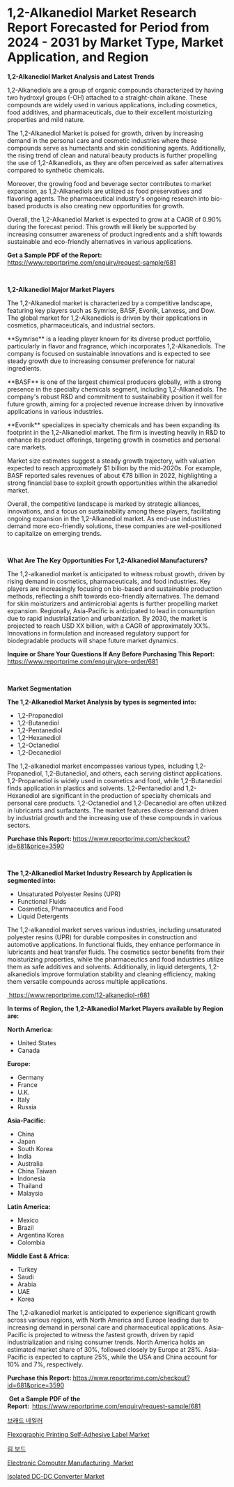 <p><h1>1,2-Alkanediol Market Research Report Forecasted for Period from 2024 -  2031 by Market Type, Market Application, and Region</h1></p><p><strong>1,2-Alkanediol Market Analysis and Latest Trends</strong></p>
<p><p>1,2-Alkanediols are a group of organic compounds characterized by having two hydroxyl groups (-OH) attached to a straight-chain alkane. These compounds are widely used in various applications, including cosmetics, food additives, and pharmaceuticals, due to their excellent moisturizing properties and mild nature. </p><p>The 1,2-Alkanediol Market is poised for growth, driven by increasing demand in the personal care and cosmetic industries where these compounds serve as humectants and skin conditioning agents. Additionally, the rising trend of clean and natural beauty products is further propelling the use of 1,2-Alkanediols, as they are often perceived as safer alternatives compared to synthetic chemicals.</p><p>Moreover, the growing food and beverage sector contributes to market expansion, as 1,2-Alkanediols are utilized as food preservatives and flavoring agents. The pharmaceutical industry's ongoing research into bio-based products is also creating new opportunities for growth.</p><p>Overall, the 1,2-Alkanediol Market is expected to grow at a CAGR of 0.90% during the forecast period. This growth will likely be supported by increasing consumer awareness of product ingredients and a shift towards sustainable and eco-friendly alternatives in various applications.</p></p>
<p><strong>Get a Sample PDF of the Report:&nbsp;</strong> <a href="https://www.reportprime.com/enquiry/request-sample/681">https://www.reportprime.com/enquiry/request-sample/681</a></p>
<p>&nbsp;</p>
<p><strong>1,2-Alkanediol Major Market Players</strong></p>
<p><p>The 1,2-Alkanediol market is characterized by a competitive landscape, featuring key players such as Symrise, BASF, Evonik, Lanxess, and Dow. The global market for 1,2-Alkanediols is driven by their applications in cosmetics, pharmaceuticals, and industrial sectors.</p><p>**Symrise** is a leading player known for its diverse product portfolio, particularly in flavor and fragrance, which incorporates 1,2-Alkanediols. The company is focused on sustainable innovations and is expected to see steady growth due to increasing consumer preference for natural ingredients.</p><p>**BASF** is one of the largest chemical producers globally, with a strong presence in the specialty chemicals segment, including 1,2-Alkanediols. The company's robust R&D and commitment to sustainability position it well for future growth, aiming for a projected revenue increase driven by innovative applications in various industries.</p><p>**Evonik** specializes in specialty chemicals and has been expanding its footprint in the 1,2-Alkanediol market. The firm is investing heavily in R&D to enhance its product offerings, targeting growth in cosmetics and personal care markets.</p><p>Market size estimates suggest a steady growth trajectory, with valuation expected to reach approximately $1 billion by the mid-2020s. For example, BASF reported sales revenues of about €78 billion in 2022, highlighting a strong financial base to exploit growth opportunities within the alkanediol market.</p><p>Overall, the competitive landscape is marked by strategic alliances, innovations, and a focus on sustainability among these players, facilitating ongoing expansion in the 1,2-Alkanediol market. As end-use industries demand more eco-friendly solutions, these companies are well-positioned to capitalize on emerging trends.</p></p>
<p>&nbsp;</p>
<p><strong>What Are The Key Opportunities For 1,2-Alkanediol Manufacturers?</strong></p>
<p><p>The 1,2-alkanediol market is anticipated to witness robust growth, driven by rising demand in cosmetics, pharmaceuticals, and food industries. Key players are increasingly focusing on bio-based and sustainable production methods, reflecting a shift towards eco-friendly alternatives. The demand for skin moisturizers and antimicrobial agents is further propelling market expansion. Regionally, Asia-Pacific is anticipated to lead in consumption due to rapid industrialization and urbanization. By 2030, the market is projected to reach USD XX billion, with a CAGR of approximately XX%. Innovations in formulation and increased regulatory support for biodegradable products will shape future market dynamics.</p></p>
<p><strong>Inquire or Share Your Questions If Any Before Purchasing This Report:</strong> <a href="https://www.reportprime.com/enquiry/pre-order/681">https://www.reportprime.com/enquiry/pre-order/681</a></p>
<p>&nbsp;</p>
<p><strong>Market Segmentation</strong></p>
<p><strong>The 1,2-Alkanediol Market Analysis by types is segmented into:</strong></p>
<p><ul><li>1,2-Propanediol</li><li>1,2-Butanediol</li><li>1,2-Pentanediol</li><li>1,2-Hexanediol</li><li>1,2-Octanediol</li><li>1,2-Decanediol</li></ul></p>
<p><p>The 1,2-alkanediol market encompasses various types, including 1,2-Propanediol, 1,2-Butanediol, and others, each serving distinct applications. 1,2-Propanediol is widely used in cosmetics and food, while 1,2-Butanediol finds application in plastics and solvents. 1,2-Pentanediol and 1,2-Hexanediol are significant in the production of specialty chemicals and personal care products. 1,2-Octanediol and 1,2-Decanediol are often utilized in lubricants and surfactants. The market features diverse demand driven by industrial growth and the increasing use of these compounds in various sectors.</p></p>
<p><strong>Purchase this Report:&nbsp;</strong><a href="https://www.reportprime.com/checkout?id=681&price=3590">https://www.reportprime.com/checkout?id=681&price=3590</a></p>
<p>&nbsp;</p>
<p><strong>The 1,2-Alkanediol Market Industry Research by Application is segmented into:</strong></p>
<p><ul><li>Unsaturated Polyester Resins (UPR)</li><li>Functional Fluids</li><li>Cosmetics, Pharmaceutics and Food</li><li>Liquid Detergents</li></ul></p>
<p><p>The 1,2-alkanediol market serves various industries, including unsaturated polyester resins (UPR) for durable composites in construction and automotive applications. In functional fluids, they enhance performance in lubricants and heat transfer fluids. The cosmetics sector benefits from their moisturizing properties, while the pharmaceutics and food industries utilize them as safe additives and solvents. Additionally, in liquid detergents, 1,2-alkanediols improve formulation stability and cleaning efficiency, making them versatile compounds across multiple applications.</p></p>
<p><a href="https://www.reportprime.com/12-alkanediol-r681">&nbsp;https://www.reportprime.com/12-alkanediol-r681</a></p>
<p><strong>In terms of Region, the 1,2-Alkanediol Market Players available by Region are:</strong></p>
<p>
    <p> <strong> North America: </strong>
        <ul>
            <li>United States</li>
            <li>Canada</li>
        </ul>
        </p> 
    <p> <strong> Europe: </strong>
        <ul>
            <li>Germany</li>
            <li>France</li>
            <li>U.K.</li>
            <li>Italy</li>
            <li>Russia</li>
        </ul>
        </p> 
    <p> <strong> Asia-Pacific: </strong>
        <ul>
            <li>China</li>
            <li>Japan</li>
            <li>South Korea</li>
            <li>India</li>
            <li>Australia</li>
            <li>China Taiwan</li>
            <li>Indonesia</li>
            <li>Thailand</li>
            <li>Malaysia</li>
        </ul>
        </p> 
    <p> <strong> Latin America: </strong>
        <ul>
            <li>Mexico</li>
            <li>Brazil</li>
            <li>Argentina Korea</li>
            <li>Colombia</li>
        </ul>
        </p> 
    <p> <strong> Middle East & Africa: </strong>
        <ul>
            <li>Turkey</li>
            <li>Saudi</li>
            <li>Arabia</li>
            <li>UAE</li>
            <li>Korea</li>
        </ul>
    </p>
    </p>
<p><p>The 1,2-alkanediol market is anticipated to experience significant growth across various regions, with North America and Europe leading due to increasing demand in personal care and pharmaceutical applications. Asia-Pacific is projected to witness the fastest growth, driven by rapid industrialization and rising consumer trends. North America holds an estimated market share of 30%, followed closely by Europe at 28%. Asia-Pacific is expected to capture 25%, while the USA and China account for 10% and 7%, respectively.</p></p>
<p><strong>Purchase this Report: </strong><a href="https://www.reportprime.com/checkout?id=681&price=3590">https://www.reportprime.com/checkout?id=681&price=3590</a></p>
<p>&nbsp;<strong>Get a Sample PDF of the Report:&nbsp;&nbsp;</strong><a href="https://www.reportprime.com/enquiry/request-sample/681">https://www.reportprime.com/enquiry/request-sample/681</a></p>
<p><strong></strong></p>
<p><p><a href="https://medium.com/@carlosdytouglas8907667/%EB%B8%8C%EB%9E%98%EB%93%9C-%EB%84%A4%EC%9D%BC%EB%9F%AC%EC%97%90-%ED%88%AC%EC%9E%90%ED%95%B4%EC%95%BC-%ED%95%98%EB%8A%94-%EC%9D%B4%EC%9C%A0%EB%8A%94-%EB%AC%B4%EC%97%87%EC%9D%B8%EA%B0%80%EC%9A%94-%EC%8B%9C%EC%9E%A5-%EB%8F%99%ED%96%A5-%EC%A3%BC%EC%9A%94-%EC%8B%9C%EC%9E%A5-%EC%A0%9C%ED%92%88-%EA%B7%B8%EB%A6%AC%EA%B3%A0-%EC%A7%80%EC%97%AD-%EC%84%B1%EC%9E%A5-2024-2031-5fb4ade6192f">브래드 네일러</a></p><p><a href="https://issuu.com/reportprime-2/docs/flexographic-printing-self-adhesive_af085368d4f211">Flexographic Printing Self-Adhesive Label Market</a></p><p><a href="https://medium.com/@carlosdytouglas8907667/%EB%A6%BC-%EB%B3%B4%EB%93%9C-%EC%8B%9C%EC%9E%A5%EC%9D%80-%EC%96%B4%EB%96%BB%EA%B2%8C-%EB%B0%9C%EC%A0%84%ED%95%A0-%EA%B2%83%EC%9D%B8%EA%B0%80-2024%EB%85%84%EB%B6%80%ED%84%B0-2031%EB%85%84%EA%B9%8C%EC%A7%80%EC%9D%98-%EC%A3%BC%EC%9A%94-%EC%8B%9C%EC%9E%A5-%EB%8F%99%ED%96%A5-%EB%B0%8F-%EC%A7%80%EC%97%AD-%EC%97%AD%ED%95%99-7776327d9058">림 보드</a></p><p><a href="https://medium.com/@kimzemlak/global-electronic-computer-manufacturing-industry-analysis-share-growth-trends-and-forecast-ebdc6b034152">Electronic Computer Manufacturing  Market</a></p><p><a href="https://www.linkedin.com/pulse/global-isolated-dc-dc-converter-market-sector2024-2031-rh2qf?trackingId=Eg9YTmkXQRmK6Ww0tcjGAQ%3D%3D">Isolated DC-DC Converter Market</a></p></p>